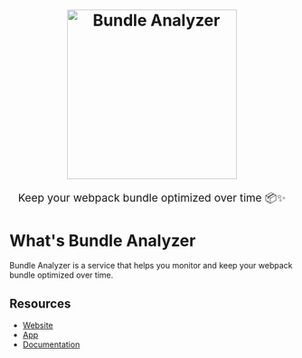 <h1 align="center">
  <img src="https://raw.githubusercontent.com/smooth-code/bundle-analyzer/master/resources/logos/logo-light-vertical.png" alt="Bundle Analyzer" title="Bundle Analyzer" width="300">
</h1>
<p align="center" style="font-size: 1.2rem;">Keep your webpack bundle optimized over time 📦✨</p>

# What's Bundle Analyzer

Bundle Analyzer is a service that helps you monitor and keep your webpack bundle optimized over time.

## Resources

- [Website](https://www.bundle-analyzer.com)
- [App](https://app.bundle-analyzer.com)
- [Documentation](https://docs.bundle-analyzer.com)
